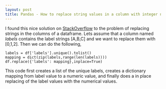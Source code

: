 ```yaml
---
layout: post
title: Pandas - How to replace string values in a column with integer numbers
---
```

I found this nice solution on [StackOverflow](https://unix.stackexchange.com/questions/122795/long-line-wrapping-in-nano) to the problem of replacing strings in the columns of a dataframe. Lets assume that a column named _labels_ contains the label strings [A,B,C] and we want to replace them with [0,1,2]. Then we can do the following,

    labels = df['labels'].unique().tolist()
    mapping = dict(zip(labels,range(len(labels))))
    df.replace({'labels': mapping},inplace=True)

This code first creates a list of the unique labels, creates a dictionary mapping from label value to a numeric value, and finally does a in place replacing of the label values with the numerical values. 
